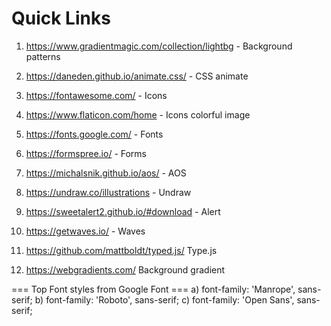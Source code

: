 # Quick Links


1. https://www.gradientmagic.com/collection/lightbg - Background patterns

2. https://daneden.github.io/animate.css/ - CSS animate

3. https://fontawesome.com/ - Icons

4. https://www.flaticon.com/home - Icons colorful image

5. https://fonts.google.com/ - Fonts

6. https://formspree.io/ - Forms

7. https://michalsnik.github.io/aos/ - AOS

8. https://undraw.co/illustrations - Undraw

9. https://sweetalert2.github.io/#download - Alert

10. https://getwaves.io/ - Waves

11. https://github.com/mattboldt/typed.js/ Type.js

12. https://webgradients.com/ Background gradient


=== Top Font styles from Google Font ===
a) font-family: 'Manrope', sans-serif;
b) font-family: 'Roboto', sans-serif; 
c) font-family: 'Open Sans', sans-serif;
